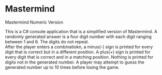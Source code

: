 # Mastermind
Mastermind Numeric Version

This is a C# console application that is a simplified version of Mastermind. 
A randomly generated answer is a four digit number with each digit ranging between 1 and 6.  The digits do not repeat.  
After the player enters a combinatiokn, a minus(-) sign is printed for every digit that is correct but in a different position.
A plus(+) sign is printed for every digit that is correct and in a matching position.  Nothing is printed for digits not in the 
generated number.  A player may attempt to guess the generated number up to 10 times before losing the game.
